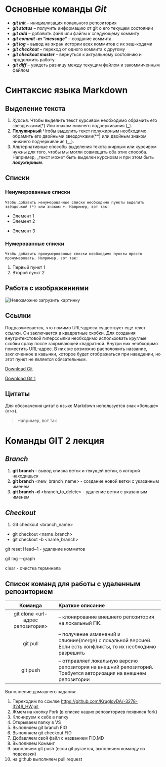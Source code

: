 # Основные команды ***Git***

* __*git init*__ – инициализация локального репозитория
* __*git status*__ – получить информацию от git о его текущем состоянии
* __*git add*__ – добавить файл или файлы к следующему коммиту
* __*git commit -m “message”*__ – создание коммита.
* __*git log*__ – вывод на экран истории всех коммитов с их хеш-кодами
* *__git checkout__* – переход от одного коммита к другому
* *__git checkout master__* – вернуться к актуальному состоянию и продолжить работу
* *__git diff__* – увидеть разницу между текущим файлом и закоммиченным файлом

# Синтаксис языка **Markdown**

## Выделение текста

1. *Курсив*. Чтобы выделить текст курсивом необходимо обрамить его звездочками(*) Или знаком нижнего подчеркивания (_).
2. **Полужирный** Чтобы выделить текст полужирным необходимо обрамить его двойными звездочками(**) или двойным знаком нижнего подчеркивания (__).
3. Альтернативные способы выделения текста жирным или курсивом нужны для того, чтобы мы могли совмещать оба этих способа. Например, _текст может быть выделен курсиовм и при этом быть _**полужирным**_.

## Списки

### Ненумерованные списки
    Чтобы добавить ненумерованные списки необходимо пункты выделить звёздочкой (*) или знаком +. Например, вот так:
* Элемент 1
* Элемент 2
+ Элемент 3

### Нумерованные списки 
    Чтобы добавить пронумерованные списки необходимо пункты просто пронумеровать. Например, вот так:
1. Первый пункт 1
2. Второй пункт 2

## Работа с изображениями
![Невозможно загрузить картинку](MarkdownHelp.jfif)

## Ссылки

 Подразумевается, что помимо URL-адреса существует еще текст ссылки. Он заключается в квадратные скобки. Для создания внутритекстовой гиперссылки необходимо использовать круглые скобки сразу после закрывающей квадратной. Внутри них необходимо поместить URL-адрес. В них же возможно расположить название, заключенное в кавычки, которое будет отображаться при наведении, но этот пункт не является обязательным.

[Download Git](https://git-scm.com/downloads "Для загрузки нажмите левой клавишей мыши")

[Download Git 1](https://git-scm.com/downloads)

## Цитаты

Для обозначения цитат в языке Markdown используется знак «больше» («>»).

> Например, вот так

# Команды GIT 2 лекция
## ***Branch***
1. **git branch** - вывод списка веток и текущей ветки, в которой находишься
2. **git branch** <new_branch_name> - создание новой ветки с указанным именем
3. **git branch -d** <branch_to_delete> - удаление ветки с указанным именем

## ***Checkout***
1. Git checkout <branch_name>
* git checkout <name_branch>
* git checkout -b <name_branch>

git reset Head~1 - удаление коммитов








git log --graph

clear - очистка терминала

## Список команд для работы с удаленным репозиторием

|Команда|Краткое описание|
|:---:|:---|
|git clone <url-адрес репозитория>| – клонирование внешнего репозитория на локальный ПК.|
|git pull| – получение изменений и слияние(merge) с локальной версией. Если есть конфликты, то их необходимо разрешить|
|git push| – отправляет локальную версию репозитория на внешний репозиторий. Требуется авторизация на внешнем репозитории|

Выполнение домашнего задания:
1. Переходим по ссылке https://github.com/KruglovDA/-3278-3246_HW.git
2. Жмем на кнопку Fork (в списке наших репозиториев появился fork)
3. Клонируем к себе в папку
4. Открываем папку в VS
5. Выполняем git branch FIO
6. Выполняем git checkout FIO
7. Добавляем свой файл с названием FIO.MD
8. Выполняем Коммит
9. выполняем git push (если git ругается, выполняем команду из подсказки)
10. на github выполняем pull request